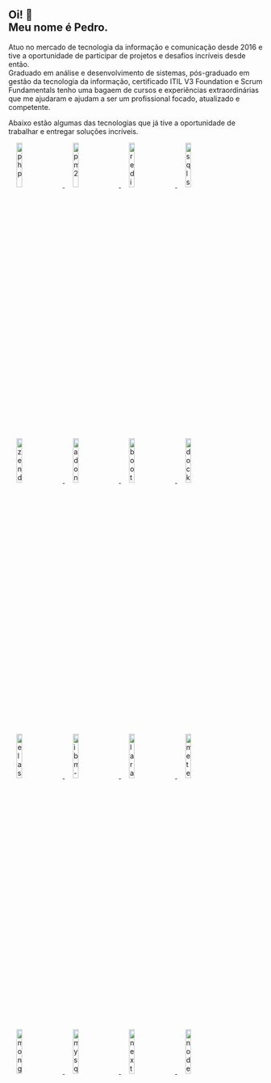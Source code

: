 <h2 ><strong>Oi!</strong> 👋 <br>
Meu nome é Pedro.<br> </h2>

Atuo no mercado de tecnologia da informação e comunicação desde 2016 e tive a oportunidade de participar de projetos
e desafios incríveis desde então.<br>
Graduado em análise e desenvolvimento de sistemas, pós-graduado em gestão da tecnologia da informação,
certificado ITIL V3 Foundation e Scrum Fundamentals tenho uma bagaem de cursos e experiências extraordinárias que me ajudaram e ajudam a
ser um profissional focado, atualizado e competente.

Abaixo estão algumas das tecnologias que já tive a oportunidade de trabalhar e entregar soluções incríveis.

<a href=#><img src="https://i.ibb.co/SwF0wv0/php.png" alt="php" style="width: 15%; padding-left: 16px; padding-right: 16px">                         </a>
<a href=#><img src="https://i.ibb.co/61Xs2RV/pm2.png" alt="pm2" style="width: 15%; padding-left: 16px; padding-right: 16px">                         </a>
<a href=#><img src="https://i.ibb.co/GsDvdXt/redis.png" alt="redis"  style="width: 15%; padding-left: 16px; padding-right: 16px">                     </a>
<a href=#><img src="https://i.ibb.co/yn0qQtB/sqlserver.png" alt="sqlserver"  style="width: 15%; padding-left: 16px; padding-right: 16px">             </a>
<a href=#><img src="https://i.ibb.co/185w0Qr/zend.png" alt="zend"  style="width: 15%; padding-left: 16px; padding-right: 16px">                       </a>
<a href=#><img src="https://i.ibb.co/4pZnZZW/adonisjs.png" alt="adonisjs"  style="width: 15%; padding-left: 16px; padding-right: 16px">               </a>
<a href=#><img src="https://i.ibb.co/r3M5dJ6/bootstrap.png" alt="bootstrap"  style="width: 15%; padding-left: 16px; padding-right: 16px">             </a>
<a href=#><img src="https://i.ibb.co/Trp0KYx/docker.png" alt="docker"  style="width: 15%; padding-left: 16px; padding-right: 16px">                   </a>
<a href=#><img src="https://i.ibb.co/VTbW3jH/elasticsearch.png" alt="elasticsearch"  style="width: 15%; padding-left: 16px; padding-right: 16px">     </a>
<a href=#><img src="https://i.ibb.co/Gdrbcmw/ibm-watson.png" alt="ibm-watson"  style="width: 15%; padding-left: 16px; padding-right: 16px">           </a>
<a href=#><img src="https://i.ibb.co/6tH4WB6/laravel.png" alt="laravel"  style="width: 15%; padding-left: 16px; padding-right: 16px">                 </a>
<a href=#><img src="https://i.ibb.co/Qv3XpxY/meteor.png" alt="meteor"  style="width: 15%; padding-left: 16px; padding-right: 16px">                   </a>
<a href=#><img src="https://i.ibb.co/ByFdqgS/mongodb.png" alt="mongodb"  style="width: 15%; padding-left: 16px; padding-right: 16px">                 </a>
<a href=#><img src="https://i.ibb.co/nm1WHRs/mysql.png" alt="mysql"  style="width: 15%; padding-left: 16px; padding-right: 16px">                     </a>
<a href=#><img src="https://i.ibb.co/10CVg5j/nextjs.png" alt="nextjs"  style="width: 15%; padding-left: 16px; padding-right: 16px">                   </a>
<a href=#><img src="https://i.ibb.co/0q81Mjg/nodejs.png" alt="nodejs"  style="width: 15%; padding-left: 16px; padding-right: 16px">                   </a>
